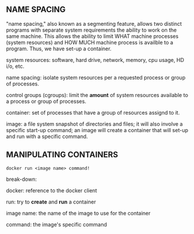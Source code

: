 ## NAME SPACING

"name spacing," also known as a segmenting feature, allows two distinct programs with separate system requirements the ability to work on the same machine.  This allows the ability to limit WHAT machine processes (system resources) and HOW MUCH machine process is availble to a program.  Thus, we have set-up a container.

system resources:  software, hard drive, network, memory, cpu usage, HD i/o, etc.

name spacing:  isolate system resources per a requested process or group of processes.

control groups (cgroups):  limit the **amount** of system resources available to a process or group of processes.

container:  set of processes that have a group of resources assignd to it.

image:  a file system snapshot of directories and files; it will also involve a specific start-up command; an image will create a container that will set-up and run with a specific command.

## MANIPULATING CONTAINERS

```
docker run <image name> command!
```

break-down:

docker:  reference to the docker client

run:  try to **create** and **run** a container

image name:  the name of the image to use for the container

command:  the image's specific command